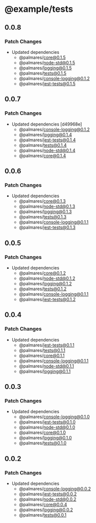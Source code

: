 # @example/tests

## 0.0.8

### Patch Changes

- Updated dependencies
  - @palmares/core@0.1.5
  - @palmares/node-std@0.1.5
  - @palmares/logging@0.1.5
  - @palmares/tests@0.1.5
  - @palmares/console-logging@0.1.2
  - @palmares/jest-tests@0.1.5

## 0.0.7

### Patch Changes

- Updated dependencies [d49968e]
  - @palmares/console-logging@0.1.2
  - @palmares/logging@0.1.4
  - @palmares/jest-tests@0.1.4
  - @palmares/tests@0.1.4
  - @palmares/node-std@0.1.4
  - @palmares/core@0.1.4

## 0.0.6

### Patch Changes

- Updated dependencies
  - @palmares/core@0.1.3
  - @palmares/node-std@0.1.3
  - @palmares/logging@0.1.3
  - @palmares/tests@0.1.3
  - @palmares/console-logging@0.1.1
  - @palmares/jest-tests@0.1.3

## 0.0.5

### Patch Changes

- Updated dependencies
  - @palmares/core@0.1.2
  - @palmares/node-std@0.1.2
  - @palmares/logging@0.1.2
  - @palmares/tests@0.1.2
  - @palmares/console-logging@0.1.1
  - @palmares/jest-tests@0.1.2

## 0.0.4

### Patch Changes

- Updated dependencies
  - @palmares/jest-tests@0.1.1
  - @palmares/tests@0.1.1
  - @palmares/core@0.1.1
  - @palmares/console-logging@0.1.1
  - @palmares/node-std@0.1.1
  - @palmares/logging@0.1.1

## 0.0.3

### Patch Changes

- Updated dependencies
  - @palmares/console-logging@0.1.0
  - @palmares/jest-tests@0.1.0
  - @palmares/node-std@0.1.0
  - @palmares/core@0.1.0
  - @palmares/logging@0.1.0
  - @palmares/tests@0.1.0

## 0.0.2

### Patch Changes

- Updated dependencies
  - @palmares/console-logging@0.0.2
  - @palmares/jest-tests@0.0.2
  - @palmares/node-std@0.0.2
  - @palmares/core@0.0.4
  - @palmares/logging@0.0.2
  - @palmares/tests@0.0.1
